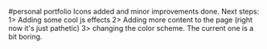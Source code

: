 #personal portfolio
Icons added and minor improvements done.
Next steps:
    1> Adding some cool js effects
    2> Adding more content to the page (right now it's just pathetic)
    3> changing the color scheme. The current one is a bit boring.